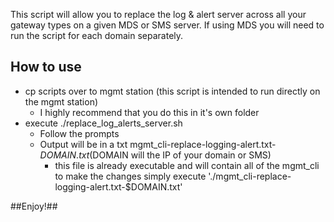 This script will allow you to replace the log & alert server across all your gateway types on a given MDS or SMS server. If using MDS you will need to run the script for each domain separately.  

## How to use ##
 - cp scripts over to mgmt station (this script is intended to run directly on the mgmt station)
    - I highly recommend that you do this in it's own folder
 - execute ./replace_log_alerts_server.sh
    - Follow the prompts
    - Output will be in a txt mgmt_cli-replace-logging-alert.txt-$DOMAIN.txt ($DOMAIN will the IP of your domain or SMS)
      - this file is already executable and will contain all of the mgmt_cli to make the changes simply execute './mgmt_cli-replace-logging-alert.txt-$DOMAIN.txt'

##Enjoy!##
